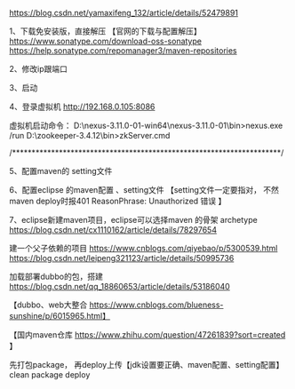 


https://blog.csdn.net/yamaxifeng_132/article/details/52479891

1、下载免安装版，直接解压
【官网的下载与配置解压】
https://www.sonatype.com/download-oss-sonatype
https://help.sonatype.com/repomanager3/maven-repositories


2、修改ip跟端口

3、启动

4、登录虚拟机
http://192.168.0.105:8086


虚拟机启动命令：
D:\nexus-3.11.0-01-win64\nexus-3.11.0-01\bin>nexus.exe /run
D:\zookeeper-3.4.12\bin>zkServer.cmd






/*********************************************************************/


5、配置maven的 setting文件

6、配置eclipse 的maven配置  、setting文件  【setting文件一定要指对， 不然 maven deploy时报401 ReasonPhrase: Unauthorized 错误   】

7、eclipse新建maven项目，eclipse可以选择maven 的骨架 archetype
https://blog.csdn.net/cx1110162/article/details/78297654

建一个父子依赖的项目
https://www.cnblogs.com/qiyebao/p/5300539.html
https://blog.csdn.net/leipeng321123/article/details/50995736


加载部署dubbo的包，搭建
https://blog.csdn.net/qq_18860653/article/details/53186040

【dubbo、web大整合  https://www.cnblogs.com/blueness-sunshine/p/6015965.html】

【国内maven仓库  https://www.zhihu.com/question/47261839?sort=created 】




先打包package， 再deploy上传【jdk设置要正确、maven配置、setting配置】
clean package deploy




